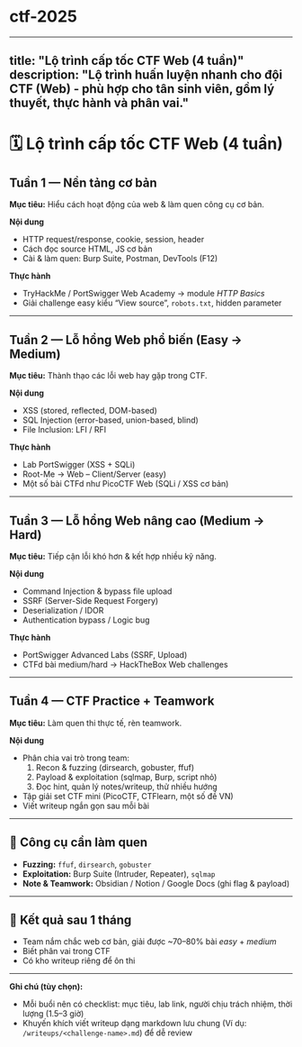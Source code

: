 # ctf-2025
---
title: "Lộ trình cấp tốc CTF Web (4 tuần)"
description: "Lộ trình huấn luyện nhanh cho đội CTF (Web) - phù hợp cho tân sinh viên, gồm lý thuyết, thực hành và phân vai."
---

# 🗓 Lộ trình cấp tốc CTF Web (4 tuần)

## Tuần 1 — Nền tảng cơ bản  
**Mục tiêu:** Hiểu cách hoạt động của web & làm quen công cụ cơ bản.

**Nội dung**
- HTTP request/response, cookie, session, header  
- Cách đọc source HTML, JS cơ bản  
- Cài & làm quen: Burp Suite, Postman, DevTools (F12)

**Thực hành**
- TryHackMe / PortSwigger Web Academy → module *HTTP Basics*  
- Giải challenge easy kiểu “View source”, `robots.txt`, hidden parameter

---

## Tuần 2 — Lỗ hổng Web phổ biến (Easy → Medium)  
**Mục tiêu:** Thành thạo các lỗi web hay gặp trong CTF.

**Nội dung**
- XSS (stored, reflected, DOM-based)  
- SQL Injection (error-based, union-based, blind)  
- File Inclusion: LFI / RFI

**Thực hành**
- Lab PortSwigger (XSS + SQLi)  
- Root-Me → Web – Client/Server (easy)  
- Một số bài CTFd như PicoCTF Web (SQLi / XSS cơ bản)

---

## Tuần 3 — Lỗ hổng Web nâng cao (Medium → Hard)  
**Mục tiêu:** Tiếp cận lỗi khó hơn & kết hợp nhiều kỹ năng.

**Nội dung**
- Command Injection & bypass file upload  
- SSRF (Server-Side Request Forgery)  
- Deserialization / IDOR  
- Authentication bypass / Logic bug

**Thực hành**
- PortSwigger Advanced Labs (SSRF, Upload)  
- CTFd bài medium/hard → HackTheBox Web challenges

---

## Tuần 4 — CTF Practice + Teamwork  
**Mục tiêu:** Làm quen thi thực tế, rèn teamwork.

**Nội dung**
- Phân chia vai trò trong team:
  1. Recon & fuzzing (dirsearch, gobuster, ffuf)  
  2. Payload & exploitation (sqlmap, Burp, script nhỏ)  
  3. Đọc hint, quản lý notes/writeup, thử nhiều hướng
- Tập giải set CTF mini (PicoCTF, CTFlearn, một số đề VN)  
- Viết writeup ngắn gọn sau mỗi bài

---

## 🔧 Công cụ cần làm quen
- **Fuzzing:** `ffuf`, `dirsearch`, `gobuster`  
- **Exploitation:** Burp Suite (Intruder, Repeater), `sqlmap`  
- **Note & Teamwork:** Obsidian / Notion / Google Docs (ghi flag & payload)

---

## 🎯 Kết quả sau 1 tháng
- Team nắm chắc web cơ bản, giải được ~70–80% bài *easy* + *medium*  
- Biết phân vai trong CTF  
- Có kho writeup riêng để ôn thi

---

**Ghi chú (tùy chọn):**
- Mỗi buổi nên có checklist: mục tiêu, lab link, người chịu trách nhiệm, thời lượng (1.5–3 giờ)  
- Khuyến khích viết writeup dạng markdown lưu chung (Ví dụ: `/writeups/<challenge-name>.md`) để dễ review
